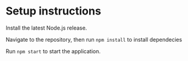 # Setup instructions

Install the latest Node.js release.

Navigate to the repository, then run `npm install` to install dependecies

Run `npm start` to start the application.

